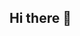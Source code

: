 ## Hi there 👋

<!--
Resume
- Name: Annie Wong
- Major: Computer Science  
- Expected Graduation Date: 2028
-->

